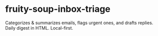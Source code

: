 # fruity-soup-inbox-triage
Categorizes &amp; summarizes emails, flags urgent ones, and drafts replies. Daily digest in HTML. Local-first.
